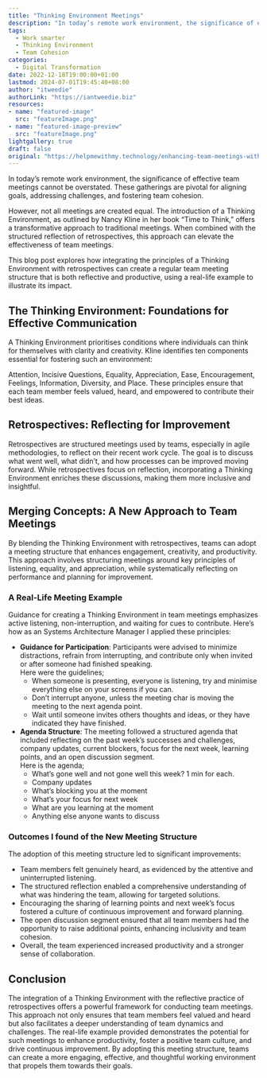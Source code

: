 ```yaml
---
title: "Thinking Environment Meetings"
description: "In today’s remote work environment, the significance of effective team meetings cannot be overstated. These gatherings are pivotal for aligning goals, addressing challenges, and fostering team cohesion."
tags:
  - Work smarter
  - Thinking Environment
  - Team Cohesion
categories:
  - Digital Transformation
date: 2022-12-18T19:00:00+01:00
lastmod: 2024-07-01T19:45:40+08:00
author: "itweedie"
authorLink: "https://iantweedie.biz"
resources:
- name: "featured-image"
  src: "featureImage.png"
- name: "featured-image-preview"
  src: "featureImage.png"
lightgallery: true
draft: false
original: "https://helpmewithmy.technology/enhancing-team-meetings-with-a-thinking-environment-a-blend-of-reflection-and-engagement/"
---
```

In today’s remote work environment, the significance of effective team meetings cannot be overstated. These gatherings are pivotal for aligning goals, addressing challenges, and fostering team cohesion.

However, not all meetings are created equal. The introduction of a Thinking Environment, as outlined by Nancy Kline in her book “Time to Think,” offers a transformative approach to traditional meetings. When combined with the structured reflection of retrospectives, this approach can elevate the effectiveness of team meetings.

This blog post explores how integrating the principles of a Thinking Environment with retrospectives can create a regular team meeting structure that is both reflective and productive, using a real-life example to illustrate its impact.

## The Thinking Environment: Foundations for Effective Communication

A Thinking Environment prioritises conditions where individuals can think for themselves with clarity and creativity. Kline identifies ten components essential for fostering such an environment:

Attention, Incisive Questions, Equality, Appreciation, Ease, Encouragement, Feelings, Information, Diversity, and Place. These principles ensure that each team member feels valued, heard, and empowered to contribute their best ideas.

## Retrospectives: Reflecting for Improvement

Retrospectives are structured meetings used by teams, especially in agile methodologies, to reflect on their recent work cycle. The goal is to discuss what went well, what didn’t, and how processes can be improved moving forward. While retrospectives focus on reflection, incorporating a Thinking Environment enriches these discussions, making them more inclusive and insightful.

## Merging Concepts: A New Approach to Team Meetings

By blending the Thinking Environment with retrospectives, teams can adopt a meeting structure that enhances engagement, creativity, and productivity. This approach involves structuring meetings around key principles of listening, equality, and appreciation, while systematically reflecting on performance and planning for improvement.

### A Real-Life Meeting Example

Guidance for creating a Thinking Environment in team meetings emphasizes active listening, non-interruption, and waiting for cues to contribute. Here’s how as an Systems Architecture Manager I applied these principles:

- **Guidance for Participation**: Participants were advised to minimize distractions, refrain from interrupting, and contribute only when invited or after someone had finished speaking.  
    Here were the guidelines;
    - When someone is presenting, everyone is listening, try and minimise everything else on your screens if you can.
    - Don’t interrupt anyone, unless the meeting char is moving the meeting to the next agenda point.
    - Wait until someone invites others thoughts and ideas, or they have indicated they have finished.
- **Agenda Structure**: The meeting followed a structured agenda that included reflecting on the past week’s successes and challenges, company updates, current blockers, focus for the next week, learning points, and an open discussion segment.  
    Here is the agenda;
    - What’s gone well and not gone well this week? 1 min for each.
    - Company updates
    - What’s blocking you at the moment
    - What’s your focus for next week
    - What are you learning at the moment
    - Anything else anyone wants to discuss

### Outcomes I found of the New Meeting Structure

The adoption of this meeting structure led to significant improvements:

- Team members felt genuinely heard, as evidenced by the attentive and uninterrupted listening.
- The structured reflection enabled a comprehensive understanding of what was hindering the team, allowing for targeted solutions.
- Encouraging the sharing of learning points and next week’s focus fostered a culture of continuous improvement and forward planning.
- The open discussion segment ensured that all team members had the opportunity to raise additional points, enhancing inclusivity and team cohesion.
- Overall, the team experienced increased productivity and a stronger sense of collaboration.

## Conclusion

The integration of a Thinking Environment with the reflective practice of retrospectives offers a powerful framework for conducting team meetings. This approach not only ensures that team members feel valued and heard but also facilitates a deeper understanding of team dynamics and challenges. The real-life example provided demonstrates the potential for such meetings to enhance productivity, foster a positive team culture, and drive continuous improvement. By adopting this meeting structure, teams can create a more engaging, effective, and thoughtful working environment that propels them towards their goals.